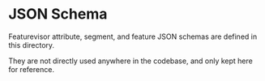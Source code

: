 # JSON Schema

Featurevisor attribute, segment, and feature JSON schemas are defined in this directory.

They are not directly used anywhere in the codebase, and only kept here for reference.
